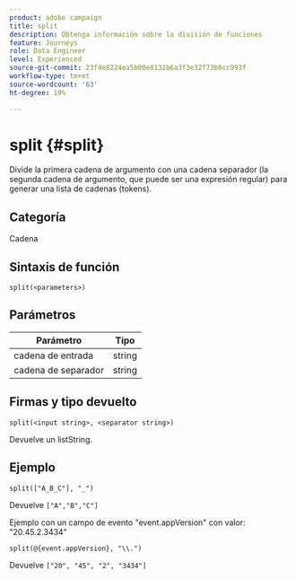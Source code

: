 ```yaml
---
product: adobe campaign
title: split
description: Obtenga información sobre la división de funciones
feature: Journeys
role: Data Engineer
level: Experienced
source-git-commit: 23f4e8224ea5b00e8132b6a3f3e32f73b0cc993f
workflow-type: tm+mt
source-wordcount: '63'
ht-degree: 19%

---
```


# split {#split}

Divide la primera cadena de argumento con una cadena separador (la segunda cadena de argumento, que puede ser una expresión regular) para generar una lista de cadenas (tokens).

## Categoría

Cadena

## Sintaxis de función

`split(<parameters>)`

## Parámetros

| Parámetro | Tipo |
|-----------|------------------|
| cadena de entrada | string |
| cadena de separador | string |

## Firmas y tipo devuelto

`split(<input string>, <separator string>)`

Devuelve un listString.

## Ejemplo

`split(["A_B_C"], "_")`

Devuelve `["A","B","C"]`

Ejemplo con un campo de evento &quot;event.appVersion&quot; con valor: &quot;20.45.2.3434&quot;

`split(@{event.appVersion}, "\\.")`

Devuelve `["20", "45", "2", "3434"]`
